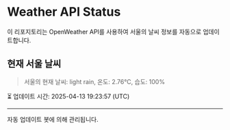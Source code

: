 
# Weather API Status

이 리포지토리는 OpenWeather API를 사용하여 서울의 날씨 정보를 자동으로 업데이트합니다.

## 현재 서울 날씨
> 서울의 현재 날씨: light rain, 온도: 2.76°C, 습도: 100%

⏳ 업데이트 시간: 2025-04-13 19:23:57 (UTC)

---
자동 업데이트 봇에 의해 관리됩니다.

